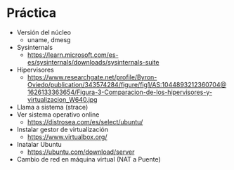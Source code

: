 # Práctica

- Versión del núcleo
  - uname, dmesg
- Sysinternals
  - https://learn.microsoft.com/es-es/sysinternals/downloads/sysinternals-suite
- Hipervisores
  - https://www.researchgate.net/profile/Byron-Oviedo/publication/343574284/figure/fig1/AS:1044893212360704@1626133363654/Figura-3-Comparacion-de-los-hipervisores-y-virtualizacion_W640.jpg
- Llama a sistema (strace)
- Ver sistema operativo online
  - https://distrosea.com/es/select/ubuntu/
- Instalar gestor de virtualización
  - https://www.virtualbox.org/
- Inatalar Ubuntu
  - https://ubuntu.com/download/server
- Cambio de red en máquina virtual (NAT a Puente)

